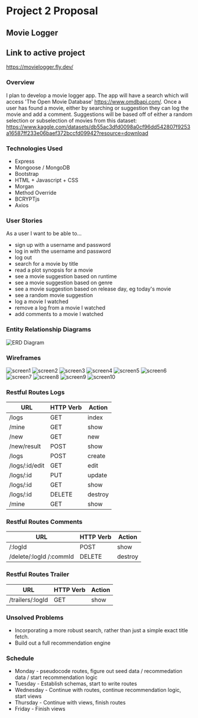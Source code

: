 # Project 2 Proposal
## Movie Logger

## Link to active project
https://movielogger.fly.dev/

### Overview 
I plan to develop a movie logger app. The app will have a search which will access 'The Open Movie Database' https://www.omdbapi.com/.
Once a user has found a movie, either by searching or suggestion they can log the movie and add a comment. Suggestions will be based off of either a random selection or subselection of movies from this dataset: https://www.kaggle.com/datasets/db55ac3dfd0098a0cf96dd542807f9253a16587ff233e06baef372bccfd09942?resource=download


### Technologies Used
* Express
* Mongoose / MongoDB
* Bootstrap
* HTML + Javascript + CSS
* Morgan
* Method Override
* BCRYPTjs
* Axios

### User Stories
As a user I want to be able to...
* sign up with a username and password
* log in with the username and password
* log out
* search for a movie by title
* read a plot synopsis for a movie
* see a movie suggestion based on runtime
* see a movie suggestion based on genre
* see a movie suggestion based on release day, eg today's movie
* see a random movie suggestion
* log a movie I watched
* remove a log from a movie I watched
* add comments to a movie I watched

### Entity Relationship Diagrams
![ERD Diagram](/Movie%20logger%20ERD.drawio.png "erd diagram")

### Wireframes
![screen1](/planning-docs/movie%20logger/movie%20logger.001.jpeg "screen1")
![screen2](/planning-docs/movie%20logger/movie%20logger.002.jpeg "screen2")
![screen3](/planning-docs/movie%20logger/movie%20logger.003.jpeg "screen3")
![screen4](/planning-docs/movie%20logger/movie%20logger.004.jpeg "screen4")
![screen5](/planning-docs/movie%20logger/movie%20logger.005.jpeg "screen5")
![screen6](/planning-docs/movie%20logger/movie%20logger.006.jpeg "screen6")
![screen7](/planning-docs/movie%20logger/movie%20logger.007.jpeg "screen7")
![screen8](/planning-docs/movie%20logger/movie%20logger.008.jpeg "screen8")
![screen9](/planning-docs/movie%20logger/movie%20logger.009.jpeg "screen9")
![screen10](/planning-docs/movie%20logger/movie%20logger.010.jpeg "screen10")

### Restful Routes Logs
| URL      | HTTP Verb | Action |
| ----------- | ----------- |-----------|
| /logs      | GET       | index       |
| /mine   | GET        |show |
| /new   | GET        |new |
| /new/result   | POST        |show |
| /logs   | POST        |create |
| /logs/:id/edit   | GET        |edit |
| /logs/:id   | PUT        |update |
| /logs/:id   | GET        |show |
| /logs/:id   | DELETE        |destroy |
| /mine   | GET        |show |

### Restful Routes Comments
| URL      | HTTP Verb | Action |
| ----------- | ----------- |-----------|
| /:logId      | POST       | show       |
| /delete/:logId /:commId     | DELETE       | destroy       |

### Restful Routes Trailer
| URL      | HTTP Verb | Action |
| ----------- | ----------- |-----------|
| /trailers/:logId      | GET       | show       |


### Unsolved Problems
- Incorporating a more robust search, rather than just a simple exact title fetch.
- Build out a full recommendation engine

### Schedule
* Monday - pseudocode routes, figure out seed data / recommedation data / start recommendation logic
* Tuesday - Establish schemas, start to write routes
* Wednesday - Continue with routes, continue recommendation logic, start views
* Thursday - Continue with views, finish routes
* Friday - Finish views